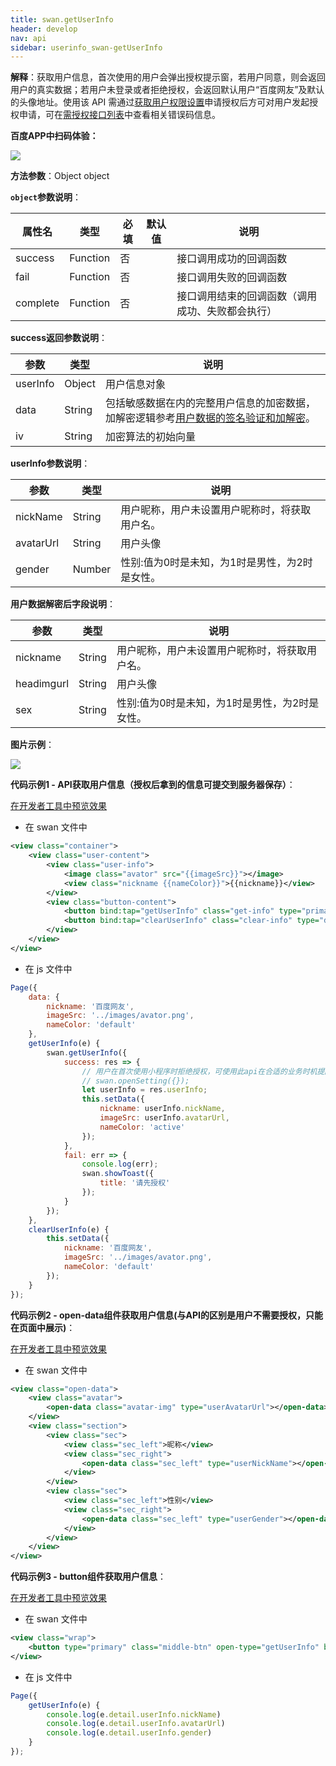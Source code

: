 ```yaml
---
title: swan.getUserInfo
header: develop
nav: api
sidebar: userinfo_swan-getUserInfo
---
```


 
**解释**：获取用户信息，首次使用的用户会弹出授权提示窗，若用户同意，则会返回用户的真实数据；若用户未登录或者拒绝授权，会返回默认用户“百度网友”及默认的头像地址。使用该 API 需通过[获取用户权限设置](http://smartprogram.baidu.com/docs/develop/api/open/authorize_set/)申请授权后方可对用户发起授权申请，可在[需授权接口列表](http://smartprogram.baidu.com/docs/develop/api/open/authorize_list/)中查看相关错误码信息。

**百度APP中扫码体验：**

<img src="https://b.bdstatic.com/miniapp/assets/images/doc_demo/getUserInfo.png"  class="demo-qrcode-image" />


**方法参数**：Object object

**`object`参数说明**：

|属性名 |类型  |必填 | 默认值 |说明|
|---- | ---- | ---- | ----|----|
|success |Function  |  否 || 接口调用成功的回调函数|
|fail  |  Function |   否 | |  接口调用失败的回调函数|
|complete |   Function |   否 || 接口调用结束的回调函数（调用成功、失败都会执行）|


**success返回参数说明**：

|参数  |类型|说明 |
|---- | ---- |---- |
|userInfo  | Object  |用户信息对象|
|data  | String  |包括敏感数据在内的完整用户信息的加密数据，加解密逻辑参考[用户数据的签名验证和加解密](https://smartprogram.baidu.com/docs/develop/api/open_log/#%E7%94%A8%E6%88%B7%E6%95%B0%E6%8D%AE%E7%9A%84%E7%AD%BE%E5%90%8D%E9%AA%8C%E8%AF%81%E5%92%8C%E5%8A%A0%E8%A7%A3%E5%AF%86)。|
|iv | String | 加密算法的初始向量|


**userInfo参数说明**：

|参数  |类型|说明 |
|---- | ---- |---- |
|nickName  | String  |用户昵称，用户未设置用户昵称时，将获取用户名。|
|avatarUrl  | String  |用户头像|
|gender | Number | 性别:值为0时是未知，为1时是男性，为2时是女性。|

**用户数据解密后字段说明**：

|参数  |类型|说明 |
|---- | ---- |---- |
|nickname  | String  |用户昵称，用户未设置用户昵称时，将获取用户名。|
|headimgurl  | String  |用户头像|
|sex | String | 性别:值为0时是未知，为1时是男性，为2时是女性。|

**图片示例**：

<div class="m-doc-custom-examples">
    <div class="m-doc-custom-examples-correct">
        <img src="https://b.bdstatic.com/miniapp/images/getUserInfo.gif">
    </div>
    <div class="m-doc-custom-examples-correct">
        <img src=" ">
    </div>
    <div class="m-doc-custom-examples-correct">
        <img src=" ">
    </div>     
</div>

**代码示例1 - API获取用户信息（授权后拿到的信息可提交到服务器保存）**：

<a href="swanide://fragment/3be63537f1edd6d143ee0333f16f346f1575201970930" title="在开发者工具中预览效果" target="_self">在开发者工具中预览效果</a>

* 在 swan 文件中

```xml
<view class="container">
    <view class="user-content">
        <view class="user-info">
            <image class="avator" src="{{imageSrc}}"></image>
            <view class="nickname {{nameColor}}">{{nickname}}</view>
        </view>
        <view class="button-content">
            <button bind:tap="getUserInfo" class="get-info" type="primary" hover-stop-propagation="true">获取用户信息</button>
            <button bind:tap="clearUserInfo" class="clear-info" type="default" hover-stop-propagation="true">清空</button>
        </view>
    </view>
</view>
```
* 在 js 文件中

```js
Page({
    data: {
        nickname: '百度网友',
        imageSrc: '../images/avator.png',
        nameColor: 'default'
    },
    getUserInfo(e) {
        swan.getUserInfo({
            success: res => {
                // 用户在首次使用小程序时拒绝授权，可使用此api在合适的业务时机提醒用户再次授权
                // swan.openSetting({});
                let userInfo = res.userInfo;
                this.setData({
                    nickname: userInfo.nickName,
                    imageSrc: userInfo.avatarUrl,
                    nameColor: 'active'
                });
            },
            fail: err => {
                console.log(err);
                swan.showToast({
                    title: '请先授权'
                });
            }
        });
    },
    clearUserInfo(e) {
        this.setData({
            nickname: '百度网友',
            imageSrc: '../images/avator.png',
            nameColor: 'default'
        });
    }
});
```

**代码示例2 - open-data组件获取用户信息(与API的区别是用户不需要授权，只能在页面中展示)**：

<a href="swanide://fragment/d84c7124420f7d8767bced690acec10c1575202052676" title="在开发者工具中预览效果" target="_self">在开发者工具中预览效果</a>

* 在 swan 文件中

```xml
<view class="open-data">
    <view class="avatar">
        <open-data class="avatar-img" type="userAvatarUrl"></open-data>
    </view>
    <view class="section">
        <view class="sec">
            <view class="sec_left">昵称</view>
            <view class="sec_right">
                <open-data class="sec_left" type="userNickName"></open-data>
            </view>
        </view>
        <view class="sec">
            <view class="sec_left">性别</view>
            <view class="sec_right">
                <open-data class="sec_left" type="userGender"></open-data>
            </view>
        </view>
    </view>
</view>
```

**代码示例3 - button组件获取用户信息**：

<a href="swanide://fragment/8f079b427dd985c2988f2a3b85da73431575205539816" title="在开发者工具中预览效果" target="_self">在开发者工具中预览效果</a>

* 在 swan 文件中

```xml
<view class="wrap">
    <button type="primary" class="middle-btn" open-type="getUserInfo" bindgetuserinfo="getUserInfo">获取用户信息按钮</button>
</view>
```

* 在 js 文件中

```js
Page({
    getUserInfo(e) {
        console.log(e.detail.userInfo.nickName)
        console.log(e.detail.userInfo.avatarUrl)
        console.log(e.detail.userInfo.gender)
    }
});
```